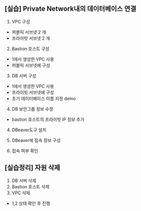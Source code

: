 ## [실습] Private Network내의 데이터베이스 연결

1. VPC 구성
+ 퍼블릭 서브넷 2 개
+ 프라이빗 서브넷 2 개

2. Bastion 호스트 구성
+ 1에서 생성한 VPC 사용
+ 퍼블릭 서브넷에 구성

3. DB 서버 구성
+ 1에서 생성한 VPC 사용
+ 프라이빗 서브넷에 구성
+ 초기 데이터베이스 이름 지정 demo

4. DB 보안그룹 정보 수정
+ bastion 호스트의 프라이빗 IP 정보 추가

4. DBeaver도구 설치

5. DBeaver에 접속 정보 구성

6. 접속 여부 확인

## [실습정리] 자원 삭제
1. DB 서버 삭제
2. Bastion 호스트 삭제
3. VPC 삭제 
+ 1,2 상태 확인 후 진행 
